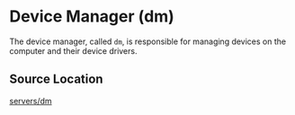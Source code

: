 # Device Manager (dm)
The device manager, called `dm`, is responsible for managing devices on the computer and their device drivers.


## Source Location
[servers/dm](https://github.com/zuki/resea/tree/master/servers/dm)

